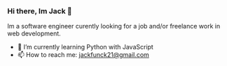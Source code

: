### Hi there, Im Jack 👋

Im a software engineer curently looking for a job and/or freelance work in web development.

- 🌱 I’m currently learning Python with JavaScript 
- 📫 How to reach me: jackfunck21@gmail.com



